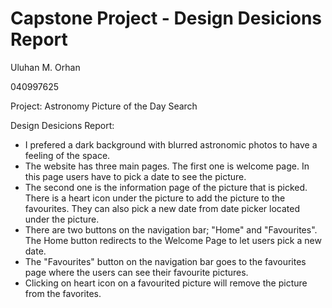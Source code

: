 # Capstone Project - Design Desicions Report

Uluhan M. Orhan

040997625

Project: Astronomy Picture of the Day Search

Design Desicions Report:

 - I prefered a dark background with blurred astronomic photos to have a feeling of the space.
 - The website has three main pages. The first one is welcome page. In this page users have to pick a date to see the picture.
 - The second one is the information page of the picture that is picked. There is a heart icon under the picture to add the picture to the favourites. They can also pick a new date from date picker located under the picture.
 - There are two buttons on the navigation bar; "Home" and "Favourites". The Home button redirects to the Welcome Page to let users pick a new date.
 - The "Favourites" button on the navigation bar goes to the favourites page where the users can see their favourite pictures.
 - Clicking on heart icon on a favourited picture will remove the picture from the favorites.
